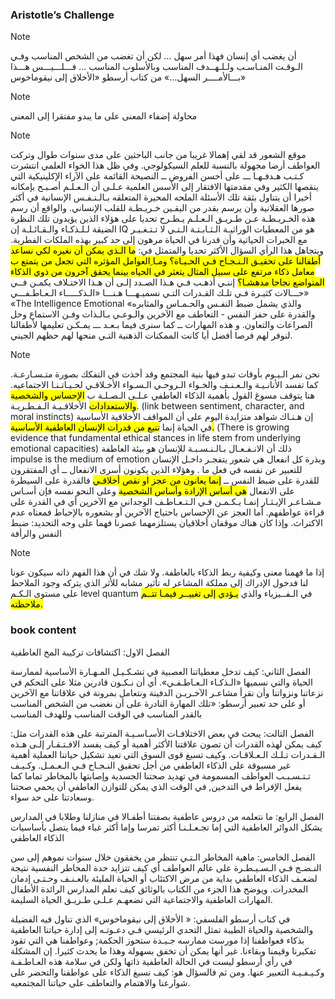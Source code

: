 ### Aristotle’s Challenge
> [!NOTE]
> أن يغضب أي إنسان فهذا أمر سهل ... لكن أن تغضب من الشخص المناسب وفـي الـوقـت المنـاسـب ولـلـهــدف المناسب وبالأسلوب المناسب ... فـــلـــيـــس هـــذا بـــالأمــــر السهل...» من كتاب أرسطو «الأخلاق إلى نيقوماخوس»

> [!NOTE]
> محاولة إضفاء المعنى على ما يبدو مفتقرا إلى المعنى

> [!NOTE]
> موقع الشعور قد لقي إهمالا غريبا من جانب الباحثين على مدى سنوات طوال وتركت العواطف أرضا مجهولة بالنسبة للعلم السيكولوجي. وفي ظل هذا الخواء العلمي انتشرت كـتـب هـدفـهـا ـــ على أحسن الفروض ــ النصيحة القائمة على الآراء الإكلينيكية التي ينقصها الكثير وفي مقدمتها الافتقار إلى الأسس العلمية عـلـى أن الـعـلـم أصـبـح بإمكانه أخيرا أن يتناول بثقة تلك الأسئلة الملحه المحيرة المتعلقه بـالـنـفـس الإنسانية في أكثر صورها العقلانية وأن يرسم بقدر من اليقـين خـريـطـة للقلب الإنساني. والواقع أن رسم هذه الخـريـطـة عـن طـريـق الـعـلـم يـطـرح تحديا على هؤلاء الذين يؤيدون تلك النظرة الضيقة لـلـذكـاء والـقـائـلـة إن IQ هو من المعطيات الوراثيـة الـثـابـتـة الـتـي لا تـتـغـيـر مع الخبرات الحياتية وأن قدرنا في الحياة مرهون إلى حد كبير بهذه الملكات الفطرية. ويتجاهل هذا الرأي السؤال الأكثر تحديا والمتمثل في: <mark>ما الـذي يمكن أن نغيره لكي نساعد أطفالنا على تحقيـق الـنـجـاح فـي الحـيـاة؟ </mark> <mark>ومـا ِالعوامل المؤثره التي تجعل من يتمتع ب معامل ذكاء مرتفع على سبيل المثال يتعثر في الحياه  بينما يحقق آخرون من ذوي الذكاء المتواضع نجاحا مدهشـا؟</mark> إننـي أذهـب فـي هـذا الصـدد إلـى أن هـذا الاختـلاف يكمـن فــي حـــالات كثيـرة فـي تلـك القـدرات التـي نسميـهـــا هـنـــا «الـذكـــــاء الـعـاطـفـــي» «The Intelligence Emotional «والذي يشمل ضبط النفـس والحـمـاس والمثابره والقدرة على حفز النفس - التعاطف مع الآخرين والـوعـي بـالـذات وفـن الاستماع وحل الصراعات والتعاون. و هذه المهارات ــ كما سنرى فيما بـعـد ـــ يمـكـن تعليمها لأطفالنا لنوفر لهم فرصا أفضل أيا كانت الممكنات الذهنية التـي منحها لهم حظهم الجيني.

> [!NOTE]
> نحن نمر الـيـوم بأوقات تبدو فيها بنية المجتمع وقد أخذت في التفكك بصورة متـسـارعـة.
كما تفسد الأنانـيـة والـعـنـف والخـواء الـروحـي الـسـواء الأخـلاقـي لحـيـاتـنـا الاجتماعيه.
هنا يتوقف مسوغ القول بأهمية الذكاء العاطفي عـلـى الـصـلـة ب <mark>الإحساس والشخصية والاستعدادات</mark>
الأخلاقـيـة الـفـطـريـة. (link between sentiment, character, and moral instincts) إن هـنـاك شواهد متزايدة اليوم على أن المواقف الأخلاقية الأساسية في الحياة إنما <mark>تنبع من قدرات الإنسان العاطفية الأساسية.</mark>
(There is growing evidence that fundamental ethical stances in life stem from underlying emotional capacities)
ذلك أن الانـفـعـال بـالـنـسـبـة للإنسان هو بيئة العاطفة impulse is the medium of emotion وبذرة كل انفعال هي شعور يتفجـر داخـل الإنسان للتعبير عن نفسه في فعل ما . وهؤلاء الذين يكونون أسرى الانفعال ــ أي المفتقرون للقدرة على ضبط النفس ــ <mark>إنما يعانون من عجز او نقص أخلاقـي</mark> فالقدرة على السيطرة على الانفعال <mark>هي أساس الإرادة وأساس الشخصية</mark> وعلى النحو نفسه فإن أسـاس مـشـاعـر الإيـثـار إنمـا يـكـمـن فـي الـتـعـاطـف الوجداني مع الآخرين أي في القدرة على قراءة عواطفهم. أما العجز عن الإحساس باحتياج الآخرين أو بشعوره بالإحباط فمعناه عدم الاكتراث. وإذا كان هناك موقفان أخلاقيان يستلزمهما عصرنا فهما على وجه التحديد: ضبط النفس والرأفة

> [!NOTE]
> إذا ما فهمنا معنى وكيفية ربط الذكاء بالعاطفة. ولا شك في أن هذا الفهم ذاته سيكون عونا لنا فدخول الإدراك إلى مملكة المشاعر له تأثير مشابه للأثر الذي يتركه وجود الملاحظ على مستوى الـكـم level quantum في الـفــيزياء والذي <mark>يـؤدي إلى تغييــر فيمـا تتــم ملاحظته.</mark>

### book content

الفصل الاول:  اكتشافات تركيبة المخ العاطفية

الفصل الثاني: كيف تدخل معطياتنا العصبية في تشـكـيـل المـهـارة الأساسية لممارسة الحياة والتي نسميها «الـذكـاء الـعـاطـفـي».
أي أن نـكـون قادرين مثلا على التحكم في نزعاتنا ونزواتنا وأن نقرأ مشاعـر الآخـريـن الدفينة ونتعامل بمرونة في علاقاتنا مع الآخرين أو على حد تعبير أرسطو: «تلك المهارة النادرة على أن نغضب من الشخص المناسب بالقدر المناسب في الوقت المناسب وللهدف المناسب

الفصل التالت: يبحث في بعض الاختلافـات الأسـاسـيـة المترتبة على هذه القدرات مثل: كيف يمكن لهذه القدرات أن تصون علاقتنا الأكثر أهمية أو كيف يفسد الافـتـقـار إلـى هـذه الـقـدرات تـلـك الـعـلاقـات. وكيف تسبغ قوى السوق التي تعيد تشكيل حياتنا العملية أهمية غير مسبوقة على الذكاء العاطفي من أجل تحقيق النـجـاح فـي الـعـمـل. وكـيـف تـتـسـبـب العواطف المسمومة في تهديد صحتنا الجسدية وإصابتها بالمخاطر تماما كما يفعل الإفراط في التدخين, في الوقت الذي يمكن للتوازن العاطفي أن يحمي صحتنا وسعادتنا على حد سواء.

الفصل الرابع: ما نتعلمه من دروس عاطفية بصفتنا أطفـالا في منازلنا وطلابا في المدارس يشكل الدوائر العاطفية التي إما تجـعـلـنـا أكثر تمرسا وإما أكثر غباء فيما يتصل بأساسيات الذكاء العاطفي

الفصل الخامس: ماهية المخاطر الـتـي تنتظر من يخفقون خلال سنوات نموهم  إلى سن النـضـج فـي الـسـيـطـرة
على عالم العواطف أي كيف تتزايد حدة المخاطر النفسية نتيجة لضعـف الذكاء العاطفي بداية من مرض الاكتئاب أو الحياة المليئة بالعـنـف وحـتـى إدمان المخدرات. ويوضح هذا الجزء من الكتاب بالوثائق كيف تعلم المدارس الرائدة الأطفال المهارات العاطفية والاجتماعية التي تضعهـم عـلـى طـريـق الحياة السليمة.

في كتاب أرسطو الفلسفي: « الأخلاق إلى نيقوماخوس» الذي تناول فيه الفضيلة والشخصية والحياة الطيبة تمثل التحدي الرئيسي فـي دعـوتـه إلى إدارة حياتنا العاطفية بذكاء  فعواطفنا إذا مورست ممارسه جـيـدة ستحوز الحكمة; وعواطفنا هي التي تقود تفكيرنا وقيمنا وبقاءنا. غير أنها يمكن أن تخفق بسهولة وهذا ما يحدث كثيرا. إن المشكلة في رأي أرسطو ليست في الحالة العاطفية ذاتها ولكن في سلامة هذه العـاطـفـة وكـيـفـيـة التعبير عنها. ومن ثم فالسؤال هو: كيف نسبغ الذكاء على عواطفنا والتحضر على شوارعنا والاهتمام والتعاطف على حياتنا المجتمعيه.
